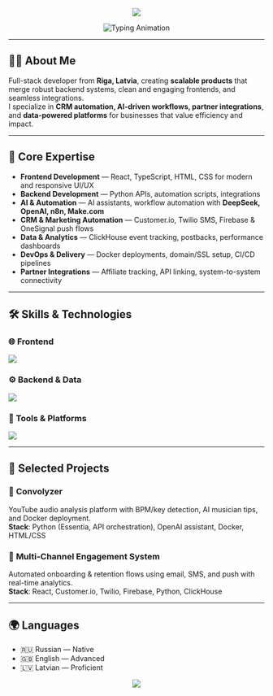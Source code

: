 <!-- Modern Gradient Banner -->
<p align="center">
  <img src="https://capsule-render.vercel.app/api?type=rect&color=0:00C2FF,100:7CFFCB&height=120&section=header&text=Andrejs%20Absalamovs&fontSize=40&fontColor=ffffff&animation=fadeIn" />
</p>

<!-- Subtle Typing Animation -->
<p align="center">
  <img src="https://readme-typing-svg.herokuapp.com?font=Inter&weight=500&size=22&duration=3000&pause=900&color=00C2FF&center=true&vCenter=true&width=900&lines=Full-Stack+Developer+%7C+AI+Automation;Backend+%7C+Frontend+%7C+CRM+%7C+Integrations;Building+Scalable+%26+Impactful+Solutions" alt="Typing Animation" />
</p>

---

## 👨‍💻 About Me
Full-stack developer from **Riga, Latvia**, creating **scalable products** that merge robust backend systems, clean and engaging frontends, and seamless integrations.  
I specialize in **CRM automation, AI-driven workflows, partner integrations**, and **data-powered platforms** for businesses that value efficiency and impact.

---

## 🎯 Core Expertise
- **Frontend Development** — React, TypeScript, HTML, CSS for modern and responsive UI/UX  
- **Backend Development** — Python APIs, automation scripts, integrations  
- **AI & Automation** — AI assistants, workflow automation with **DeepSeek, OpenAI, n8n, Make.com**  
- **CRM & Marketing Automation** — Customer.io, Twilio SMS, Firebase & OneSignal push flows  
- **Data & Analytics** — ClickHouse event tracking, postbacks, performance dashboards  
- **DevOps & Delivery** — Docker deployments, domain/SSL setup, CI/CD pipelines  
- **Partner Integrations** — Affiliate tracking, API linking, system-to-system connectivity  

---

## 🛠 Skills & Technologies

### 🌐 Frontend
<img src="https://skillicons.dev/icons?i=html,css,javascript,typescript,react" />

### ⚙️ Backend & Data
<img src="https://skillicons.dev/icons?i=python,cpp,mysql" />

### 🧰 Tools & Platforms
<img src="https://skillicons.dev/icons?i=docker,git,figma,linux,apple,windows" />

---

## 🚀 Selected Projects

### 🎵 **Convolyzer**
YouTube audio analysis platform with BPM/key detection, AI musician tips, and Docker deployment.  
**Stack**: Python (Essentia, API orchestration), OpenAI assistant, Docker, HTML/CSS  

### 📩 **Multi-Channel Engagement System**
Automated onboarding & retention flows using email, SMS, and push with real-time analytics.  
**Stack**: React, Customer.io, Twilio, Firebase, Python, ClickHouse

---

## 🌍 Languages
- 🇷🇺 Russian — Native  
- 🇬🇧 English — Advanced  
- 🇱🇻 Latvian — Proficient  


<!-- Premium Footer -->
<p align="center">
  <img src="https://capsule-render.vercel.app/api?type=waving&color=0:00C2FF,100:7CFFCB&height=100&section=footer"/>
</p>
